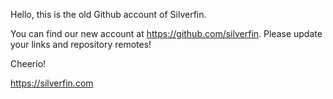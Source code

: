 Hello, this is the old Github account of Silverfin.

You can find our new account at https://github.com/silverfin. Please update your links and repository remotes!

Cheerio!

https://silverfin.com
